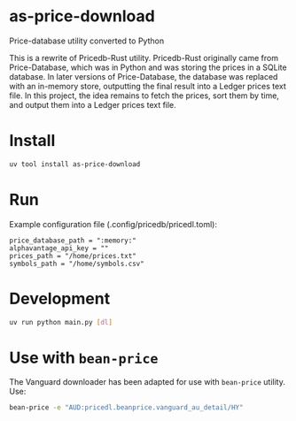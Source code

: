 # as-price-download
Price-database utility converted to Python

This is a rewrite of Pricedb-Rust utility. Pricedb-Rust originally came from Price-Database, which was in Python and was storing the prices in a SQLite database.
In later versions of Price-Database, the database was replaced with an in-memory store, outputting the final result into a Ledger prices text file.
In this project, the idea remains to fetch the prices, sort them by time, and output them into a Ledger prices text file.

# Install
```sh
uv tool install as-price-download
```

# Run
Example configuration file (.config/pricedb/pricedl.toml):
```
price_database_path = ":memory:"
alphavantage_api_key = ""
prices_path = "/home/prices.txt"
symbols_path = "/home/symbols.csv"
```


# Development
```sh
uv run python main.py [dl]
```

# Use with `bean-price`

The Vanguard downloader has been adapted for use with `bean-price` utility.
Use:

```sh
bean-price -e "AUD:pricedl.beanprice.vanguard_au_detail/HY"
```
